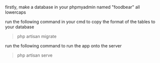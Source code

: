 
firstly, make a database in your phpmyadmin named "foodbear" all lowercaps


run the following command in your cmd to copy the format of the tables to your database
>php artisan migrate

run the following command to run the app onto the server
>php artisan serve 
